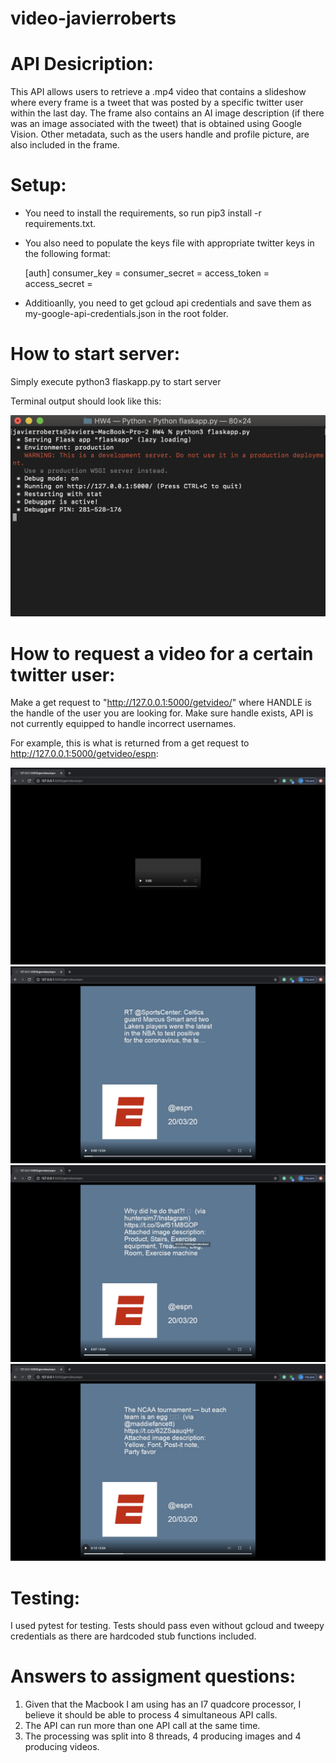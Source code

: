 # video-javierroberts

# API Desicription:

This API allows users to retrieve a .mp4 video that contains a slideshow where every frame is a tweet that was posted by a specific twitter user within the last day. The frame also contains an AI image description (if there was an image associated with the tweet) that is obtained using Google Vision. Other metadata, such as the users handle and profile picture, are also included in the frame.

# Setup:

- You need to install the requirements, so run pip3 install -r requirements.txt.
- You also need to populate the keys file with appropriate twitter keys in the following format:

  [auth]
  consumer_key =
  consumer_secret =
  access_token =
  access_secret =

- Additioanlly, you need to get gcloud api credentials and save them as my-google-api-credentials.json in the root folder.

# How to start server:

Simply execute python3 flaskapp.py to start server

Terminal output should look like this:

![server](sample_images/server-running.png)

# How to request a video for a certain twitter user:

Make a get request to "http://127.0.0.1:5000/getvideo/<HANDLE>" where HANDLE is the handle of the user you are looking for. Make sure handle exists, API is not currently equipped to handle incorrect usernames.

For example, this is what is returned from a get request to http://127.0.0.1:5000/getvideo/espn:

![loading](sample_images/loading_video.png)
![running1](sample_images/video-running.png)
![running2](sample_images/video-running2.png)
![running3](sample_images/video-running3.png)

# Testing:

I used pytest for testing. Tests should pass even without gcloud and tweepy credentials as there are hardcoded stub functions included.

# Answers to assigment questions:

1. Given that the Macbook I am using has an I7 quadcore processor, I believe it should be able to process 4 simultaneous API calls.
2. The API can run more than one API call at the same time.
3. The processing was split into 8 threads, 4 producing images and 4 producing videos.
